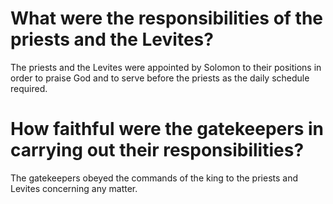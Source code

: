 # What were the responsibilities of the priests and the Levites?

The priests and the Levites were appointed by Solomon to their positions in order to praise God and to serve before the priests as the daily schedule required.

# How faithful were the gatekeepers in carrying out their responsibilities?

The gatekeepers obeyed the commands of the king to the priests and Levites concerning any matter.
